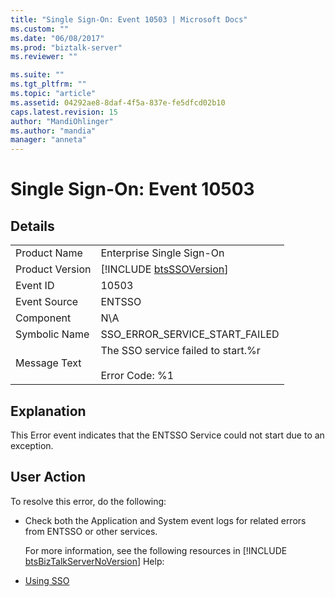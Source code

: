 ```yaml
---
title: "Single Sign-On: Event 10503 | Microsoft Docs"
ms.custom: ""
ms.date: "06/08/2017"
ms.prod: "biztalk-server"
ms.reviewer: ""

ms.suite: ""
ms.tgt_pltfrm: ""
ms.topic: "article"
ms.assetid: 04292ae8-8daf-4f5a-837e-fe5dfcd02b10
caps.latest.revision: 15
author: "MandiOhlinger"
ms.author: "mandia"
manager: "anneta"
---
```

# Single Sign-On: Event 10503
## Details  

|                 |                                                               |
|-----------------|---------------------------------------------------------------|
|  Product Name   |                   Enterprise Single Sign-On                   |
| Product Version |  [!INCLUDE [btsSSOVersion](../includes/btsssoversion-md.md)]  |
|    Event ID     |                             10503                             |
|  Event Source   |                            ENTSSO                             |
|    Component    |                              N\A                              |
|  Symbolic Name  |                SSO_ERROR_SERVICE_START_FAILED                 |
|  Message Text   | The SSO service failed to start.%r<br /><br /> Error Code: %1 |

## Explanation  
 This Error event indicates that the ENTSSO Service could not start due to an exception.  

## User Action  
 To resolve this error, do the following:  

- Check both the Application and System event logs for related errors from ENTSSO or other services.  

  For more information, see the following resources in [!INCLUDE [btsBizTalkServerNoVersion](../includes/btsbiztalkservernoversion-md.md)] Help:  

- [Using SSO](../core/using-sso.md)
